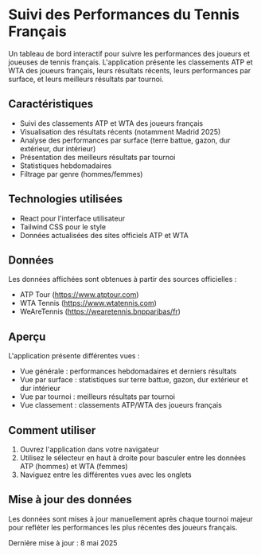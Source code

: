 # Suivi des Performances du Tennis Français

Un tableau de bord interactif pour suivre les performances des joueurs et joueuses de tennis français. L'application présente les classements ATP et WTA des joueurs français, leurs résultats récents, leurs performances par surface, et leurs meilleurs résultats par tournoi.

## Caractéristiques

- Suivi des classements ATP et WTA des joueurs français
- Visualisation des résultats récents (notamment Madrid 2025)
- Analyse des performances par surface (terre battue, gazon, dur extérieur, dur intérieur)
- Présentation des meilleurs résultats par tournoi
- Statistiques hebdomadaires
- Filtrage par genre (hommes/femmes)

## Technologies utilisées

- React pour l'interface utilisateur
- Tailwind CSS pour le style
- Données actualisées des sites officiels ATP et WTA

## Données

Les données affichées sont obtenues à partir des sources officielles :
- ATP Tour (https://www.atptour.com)
- WTA Tennis (https://www.wtatennis.com)
- WeAreTennis (https://wearetennis.bnpparibas/fr)

## Aperçu

L'application présente différentes vues :
- Vue générale : performances hebdomadaires et derniers résultats
- Vue par surface : statistiques sur terre battue, gazon, dur extérieur et dur intérieur
- Vue par tournoi : meilleurs résultats par tournoi
- Vue classement : classements ATP/WTA des joueurs français

## Comment utiliser

1. Ouvrez l'application dans votre navigateur
2. Utilisez le sélecteur en haut à droite pour basculer entre les données ATP (hommes) et WTA (femmes)
3. Naviguez entre les différentes vues avec les onglets

## Mise à jour des données

Les données sont mises à jour manuellement après chaque tournoi majeur pour refléter les performances les plus récentes des joueurs français.

Dernière mise à jour : 8 mai 2025
